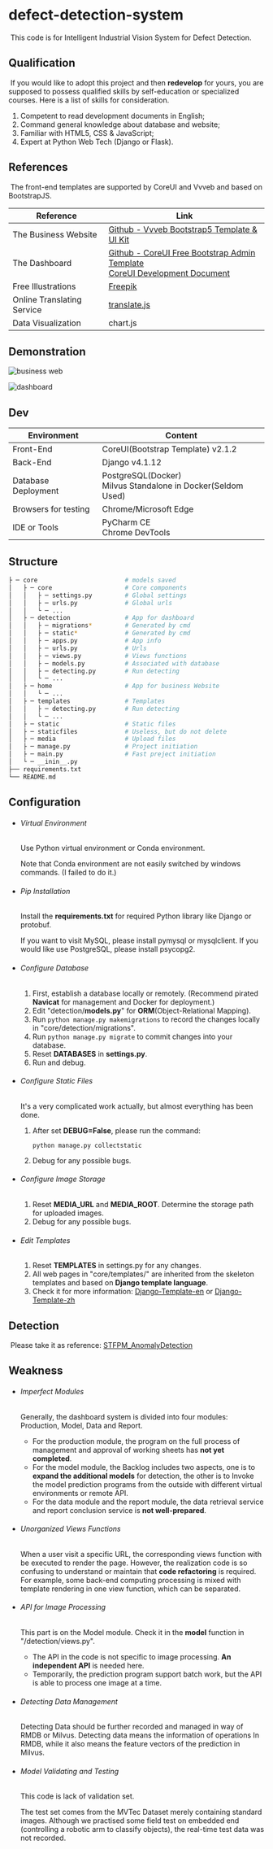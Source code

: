 # defect-detection-system

​	This code is for Intelligent Industrial Vision System for Defect Detection.

## Qualification

​	If you would like to adopt this project and then **redevelop** for yours, you are supposed to possess qualified skills by self-education or specialized courses. Here is a list of skills for consideration.

1. Competent to read development documents in English;
2. Command general knowledge about database and website;
3. Familiar with HTML5, CSS & JavaScript;
4. Expert at Python Web Tech (Django or Flask).

## References

​	The front-end templates are supported by CoreUI and Vvveb and based on BootstrapJS.

| Reference                  | Link                                                         |
| -------------------------- | ------------------------------------------------------------ |
| The Business Website       | [Github - Vvveb Bootstrap5 Template & UI Kit](https://github.com/givanz/landing) |
| The Dashboard              | [Github - CoreUI Free Bootstrap Admin Template](https://github.com/coreui/coreui-free-bootstrap-admin-template) <br />[CoreUI Development Document](https://coreui.io/bootstrap/docs/getting-started/) |
| Free Illustrations         | [Freepik](https://www.freepik.com/)                          |
| Online Translating Service | [translate.js](http://translate.zvo.cn/)                     |
| Data Visualization         | chart.js                                                     |

## Demonstration

![business web](docs/business.png)

![dashboard](docs/dashboard.png)

## Dev

| Environment          | Content                                                      |
| -------------------- | ------------------------------------------------------------ |
| Front-End            | CoreUI(Bootstrap Template) v2.1.2                            |
| Back-End             | Django v4.1.12                                               |
| Database Deployment  | PostgreSQL(Docker)<br />Milvus Standalone in Docker(Seldom Used) |
| Browsers for testing | Chrome/Microsoft Edge                                        |
| IDE or Tools         | PyCharm CE<br />Chrome DevTools                              |

## Structure

```bash
├ ─ core						# models saved
│   ├ ─ core 					# Core components
│   │   ├ ─ settings.py			# Global settings
│   │   ├ ─ urls.py				# Global urls
│   │   └ ─ ...
│   ├ ─ detection				# App for dashboard
│   │   ├ ─ migrations*			# Generated by cmd
│   │   ├ ─ static*				# Generated by cmd
│   │   ├ ─ apps.py				# App info
│   │   ├ ─ urls.py				# Urls
│   │   ├ ─ views.py			# Views functions
│   │   ├ ─ models.py			# Associated with database
│   │   ├ ─ detecting.py		# Run detecting
│   │   └ ─ ...
│   ├ ─ home 					# App for business Website
│   │   └ ─ ...
│   ├ ─ templates				# Templates
│   │   ├ ─ detecting.py		# Run detecting
│   │   └ ─ ...
│   ├ ─ static					# Static files
│   ├ ─ staticfiles				# Useless, but do not delete
│   ├ ─ media					# Upload files
│   ├ ─ manage.py				# Project initiation
│   ├ ─ main.py					# Fast preject initiation
│   └ ─ __inin__.py
├── requirements.txt
└── README.md
```

## Configuration

- ###### Virtual Environment
  
  Use Python virtual environment or Conda environment.
  
  Note that Conda environment are not easily switched by windows commands. (I failed to do it.)
  
- ###### Pip Installation
  
  Install the **requirements.txt** for required Python library like Django or protobuf. 
  
  If you want to visit MySQL, please install pymysql or mysqlclient. If you would like use PostgreSQL, please install psycopg2.
  
- ###### Configure Database
  
  1. First, establish a database locally or remotely. (Recommend pirated **Navicat** for management and Docker for deployment.)
  2. Edit "detection/**models.py**" for **ORM**(Object-Relational Mapping).
  3. Run `python manage.py makemigrations` to record the changes locally in "core/detection/migrations".
  4. Run `python manage.py migrate` to commit changes into your database.
  5. Reset **DATABASES** in **settings.py**.
  6. Run and debug.
  
- ###### Configure Static Files

  It's a very complicated work actually, but almost everything has been done.

  1. After set **DEBUG=False**, please run the command: 

     `python manage.py collectstatic`

  2. Debug for any possible bugs.

- ###### Configure Image Storage
  
  1. Reset **MEDIA_URL** and **MEDIA_ROOT**. Determine the storage path for uploaded images.
  2. Debug for any possible bugs.
  
- ###### Edit Templates

  1. Reset **TEMPLATES** in settings.py for any changes.
  2. All web pages in "core/templates/" are inherited from the skeleton templates and based on **Django template language**. 
  3. Check it for more information: [Django-Template-en](https://docs.djangoproject.com/en/4.2/ref/templates/language/) or [Django-Template-zh](https://docs.djangoproject.com/zh-hans/4.2/ref/templates/language/)

## Detection

​	Please take it as reference: [STFPM_AnomalyDetection](https://github.com/InkyZigi/STFPM_AnomalyDetection)

## Weakness

- ###### Imperfect Modules

  Generally, the dashboard system is divided into four modules: Production, Model, Data and Report. 

  - For the production module, the program on the full process of management and approval of working sheets has **not yet completed**.
  - For the model module, the Backlog includes two aspects, one is to **expand the additional models** for detection, the other is to Invoke the model prediction programs from the outside with different virtual environments or remote API. 
  - For the data module and the report module,  the data retrieval service and report conclusion service is **not well-prepared**. 

- ###### Unorganized Views Functions

  When a user visit a specific URL, the corresponding views function with be executed to render the page. However, the realization code is so confusing to understand or maintain that **code refactoring** is required. For example, some back-end computing processing is mixed with template rendering in one view function, which can be separated.

- ###### API for Image Processing

  This part is on the Model module. Check it in the **model** function in "/detection/views.py".

  - The API in the code is not specific to image processing. **An independent API** is needed here. 
  - Temporarily, the prediction program support batch work, but the API is able to process one image at a time.

- ###### Detecting Data Management

  Detecting Data should be further recorded and managed in way of RMDB or Milvus. Detecting data means the information of operations In RMDB, while it also means the feature vectors of the prediction in Milvus.

- ###### Model Validating and Testing

  This code is lack of validation set. 

  The test set comes from the MVTec Dataset merely containing standard images. Although we practised some field test on embedded end (controlling a robotic arm to classify objects), the real-time test data was not recorded.